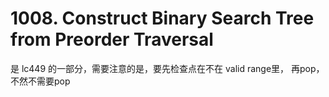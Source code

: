 # 1008. Construct Binary Search Tree from Preorder Traversal

是 lc449 的一部分，需要注意的是，要先检查点在不在 valid range里， 再pop， 不然不需要pop

